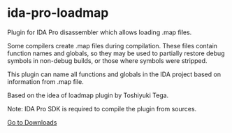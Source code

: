 # ida-pro-loadmap
Plugin for IDA Pro disassembler which allows loading .map files.

Some compilers create .map files during compilation. These files contain function names and globals, so they may be used to partially restore debug symbols in non-debug builds, or those where symbols were stripped.

This plugin can name all functions and globals in the IDA project based on information from .map file.

Based on the idea of loadmap plugin by Toshiyuki Tega.

Note: IDA Pro SDK is required to compile the plugin from sources.

[Go to Downloads](https://github.com/mefistotelis/ida-pro-loadmap/blob/wiki/Downloads.md)
